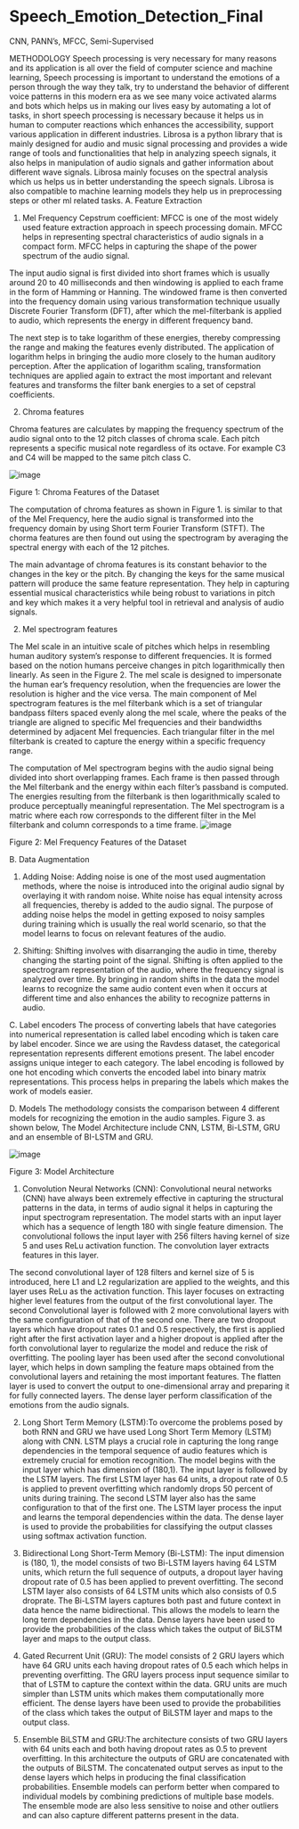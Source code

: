 # Speech_Emotion_Detection_Final
CNN, PANN’s, MFCC, Semi-Supervised


METHODOLOGY
Speech processing is very necessary for many reasons and its application is all over the field of computer science and machine learning, Speech processing is important to understand the emotions of a person through the way they talk, try to understand the behavior of different voice patterns in this modern era as we see many voice activated alarms and bots which helps us in making our lives easy by automating a lot of tasks, in short speech processing is necessary because it helps us in human to computer reactions which enhances the accessibility, support various application in different industries.
  Librosa is a python library that is mainly designed for audio and music signal processing and provides a wide range of tools and functionalities that help in analyzing speech signals, it also helps in manipulation of audio signals and gather information about different wave signals. Librosa mainly focuses on the spectral analysis which us helps us in better understanding the speech signals. Librosa is also compatible to machine learning models they help us in preprocessing steps or other ml related tasks.
A.	Feature Extraction
1) Mel Frequency Cepstrum coefficient: MFCC is one of the most widely used feature extraction approach in speech processing domain. MFCC helps in representing spectral characteristics of audio signals in a compact form. MFCC helps in capturing the shape of the power spectrum of the audio signal. 

The input audio signal is first divided into short frames which is usually around 20 to 40 milliseconds and then windowing is applied to each frame in the form of Hamming or Hanning. The windowed frame is then converted into the frequency domain using various transformation technique usually Discrete Fourier Transform (DFT), after which the mel-filterbank is applied to audio, which represents the energy in different frequency band.
 	
The next step is to take logarithm of these energies, thereby compressing the range and making the features evenly distributed. The application of logarithm helps in bringing the audio more closely to the human auditory perception. After the application of logarithm scaling, transformation techniques are applied again to extract the most important and relevant features and transforms the filter bank energies to a set of cepstral coefficients.

2) Chroma features

Chroma features are calculates by mapping the frequency spectrum of the audio signal onto to the 12 pitch classes of chroma scale. Each pitch represents a specific musical note regardless of its octave. For example C3 and C4 will be mapped to the same pitch class C.

![image](https://github.com/vishwashdark/Speech_Emotion_Detection_Final/assets/92641662/0d10e2b1-27ec-4ff9-a46b-227d129497cf)


 
Figure 1: Chroma Features of the Dataset

The computation of chroma features as shown in Figure 1. is similar to that of the Mel Frequency, here the audio signal is transformed into the frequency domain by using Short term Fourier Transform (STFT). The chorma features are then found out using the spectrogram by averaging the spectral energy with each of the 12 pitches. 

The main advantage of chroma features is its constant behavior to the changes in the key or the pitch. By changing the keys for the same musical pattern will produce the same feature representation. They help in capturing essential musical characteristics while being robust to variations in pitch and key which makes it a very helpful tool in retrieval and analysis of audio signals.


2) Mel spectrogram features

The Mel scale in an intuitive scale of pitches which helps in resembling human auditory system’s response to different frequencies. It is formed based on the notion humans perceive changes in pitch logarithmically then linearly. As seen in the Figure 2. The mel scale is designed to impersonate the human ear’s frequency resolution, when the frequencies are lower the resolution is higher and the vice versa. The main component of Mel spectrogram features is the mel filterbank which is a set of triangular bandpass filters spaced evenly along the mel scale, where the peaks of the triangle are aligned to specific Mel frequencies and their bandwidths determined by adjacent Mel frequencies. Each triangular filter in the mel filterbank is created to capture the energy within a specific frequency range.

The computation of Mel spectrogram begins with the audio signal being divided into short overlapping frames. Each frame is then passed through the Mel filterbank and the energy within each filter’s passband is computed. The energies resulting from the filterbank is then logarithmically scaled to produce perceptually meaningful representation. The Mel spectrogram is a matric where each row corresponds to the different filter in the Mel filterbank and column corresponds to a time frame.
![image](https://github.com/vishwashdark/Speech_Emotion_Detection_Final/assets/92641662/0a92d0f1-889a-4ca1-bdb0-d0da63ded0e5)

 
Figure 2: Mel Frequency Features of the Dataset

B.	 Data Augmentation
1) Adding Noise: Adding noise is one of the most used augmentation methods, where the noise is introduced into the original audio signal by overlaying it with random noise. White noise has equal intensity across all frequencies, thereby is added to the audio signal.  The purpose of adding noise helps the model in getting exposed to noisy samples during training which is usually the real world scenario, so that the model learns to focus on relevant features of the audio.

1) Shifting: Shifting involves with disarranging the audio in time, thereby changing the starting point of the signal. Shifting is often applied to the spectrogram representation of the audio, where the frequency signal is analyzed over time. By bringing in random shifts in the data the model learns to recognize the same audio content even when it occurs at different time and also enhances the ability to recognize patterns in audio. 

C.	Label encoders
The process of converting labels that have categories into numerical representation is called label encoding which is taken care by label encoder. Since we are using the Ravdess dataset, the categorical representation represents different emotions present. The label encoder assigns unique integer to each category. The label encoding is followed by one hot encoding which converts the encoded label into binary matrix representations. This process helps in preparing the labels which makes the work of models easier. 

D.	Models 
The methodology consists the comparison between 4 different models for recognizing the emotion in the audio samples. 
Figure 3. as shown below, The Model Architecture include CNN, LSTM, Bi-LSTM, GRU and an ensemble of BI-LSTM and GRU.

![image](https://github.com/vishwashdark/Speech_Emotion_Detection_Final/assets/92641662/7410e2ff-d94c-4b39-b46f-764c2b964955)

 
Figure 3: Model Architecture

1) Convolution Neural Networks (CNN): Convolutional neural networks (CNN) have always been extremely effective in capturing the structural patterns in the data, in terms of audio signal it helps in capturing the input spectrogram representation. The model starts with an input layer which has a sequence of length 180 with single feature dimension. The convolutional follows the input layer with 256 filters having kernel of size 5 and uses ReLu activation function. The convolution layer extracts features in this layer. 

The second convolutional layer of 128 filters and kernel size of 5 is introduced, here L1 and L2 regularization are applied to the weights, and this layer uses ReLu as the activation function. This layer focuses on extracting higher level features from the output of the first convolutional layer. The second Convolutional layer is followed with 2 more convolutional layers with the same configuration of that of the second one. There are two dropout layers which have dropout rates 0.1 and 0.5 respectively, the first is applied right after the first activation layer and a higher dropout is applied after the forth convolutional layer to regularize the model and reduce the risk of overfitting. The pooling layer has been used after the second convolutional layer, which helps in down sampling the feature maps obtained from the convolutional layers and retaining the most important features.  The flatten layer is used to convert the output to one-dimensional array and preparing it for fully connected layers. The dense layer perform classification of the emotions from the audio signals.

2) Long Short Term Memory (LSTM):To overcome the problems posed by both RNN and GRU we have used Long Short Term Memory (LSTM) along with CNN. LSTM plays a crucial role in capturing the long range dependencies in the temporal sequence of audio features which is extremely crucial for emotion recognition.
The model begins with the input layer which has dimension of (180,1). The input layer is followed by the LSTM layers. The first LSTM layer has 64 units, a dropout rate of 0.5 is applied to prevent overfitting which randomly drops 50 percent of units during training. The second LSTM layer also has the same configuration to that of the first one. The LSTM layer process the input and learns the temporal dependencies within the data. The dense layer is used to provide the probabilities for classifying the output classes using softmax activation function. 

3) Bidirectional Long Short-Term Memory (Bi-LSTM):	The input dimension is (180, 1), the model consists of two Bi-LSTM layers having 64 LSTM units, which return the full sequence of outputs, a dropout layer having dropout rate of 0.5 has been applied to prevent overfitting. The second LSTM layer also consists of 64 LSTM units which also consists of 0.5 droprate. The Bi-LSTM layers captures both past and future context in data hence the name bidirectional. This allows the models to learn the long term dependencies in the data. Dense layers have been used to provide the probabilities of the class which takes the output of BiLSTM layer and maps to the output class. 

4) Gated Recurrent Unit (GRU): The model consists of 2 GRU layers which have 64 GRU units each having dropout rates of 0.5 each which helps in preventing overfitting. The GRU layers process input sequence similar to that of LSTM to capture the context within the data. GRU units are much simpler than LSTM units which makes them computationally more efficient. The dense layers have been used to provide the probabilities of the class which takes the output of BiLSTM layer and maps to the output class. 

5) Ensemble BiLSTM and GRU:The architecture consists of two GRU layers with 64 units each and both having dropout rates as 0.5 to prevent overfitting. In this architecture the outputs of GRU are concatenated with the outputs of BiLSTM. The concatenated output serves as input to the dense layers which helps in producing the final classification probabilities. Ensemble models can perform better when compared to individual models by combining predictions of multiple base models. The ensemble mode are also less sensitive to noise and other outliers and can also capture different patterns present in the data.  


